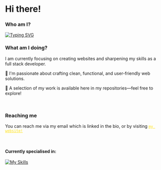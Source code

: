 ### 
<h1>Hi there!</h1>

### Who am I?
[![Typing SVG](https://readme-typing-svg.herokuapp.com?font=Playfair+Display&size=32&duration=2800&pause=1200&color=00B1AC&width=435&lines=Jonatan+Owizyc;Frontend+developer)](https://codewize.fi)


### What am I doing?
I am currently focusing on creating websites and sharpening my skills as a full stack developer.
<p>🚀 I'm passionate about crafting clean, functional, and user-friendly web solutions.</p>
<p>📂 A selection of my work is available here in my repositories—feel free to explore!</p>
<br>

### Reaching me
<p>You can reach me via my email which is linked in the bio, or by visiting <a href="https://codewize.fi" style="color: #FFE111;" target="_blank"><code>my website!</code></a></p>

<br>

#### Currently specialised in:

[![My Skills](https://skillicons.dev/icons?i=js,react,nextjs,appwrite,astro,firebase,mysql,nodejs,tailwind,bootstrap,npm,php,wordpress)](https://google.com)
